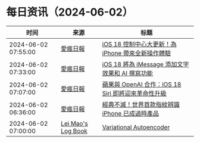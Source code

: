 ﻿# 每日资讯（2024-06-02）

|时间|来源|标题|
|---|---|---|
|2024-06-02 07:55:00|[愛瘋日報](http://www.iphonetaiwan.org/feeds/posts/default)|[iOS 18 控制中心大更新！為 iPhone 帶來全新操作體驗](https://www.iphonetaiwan.org/2024/06/ios-18-control-center.html)|
|2024-06-02 07:33:00|[愛瘋日報](http://www.iphonetaiwan.org/feeds/posts/default)|[iOS 18 將為 iMessage 添加文字效果和 AI 撰寫功能](https://www.iphonetaiwan.org/2024/06/ios18-imessage-text-effects.html)|
|2024-06-02 07:07:00|[愛瘋日報](http://www.iphonetaiwan.org/feeds/posts/default)|[蘋果與 OpenAI 合作：iOS 18 Siri 即將迎來革命性升級](https://www.iphonetaiwan.org/2024/06/apple-openai-siri-future.html)|
|2024-06-02 06:36:00|[愛瘋日報](http://www.iphonetaiwan.org/feeds/posts/default)|[經典不滅！世界首款指紋辨識 iPhone 已成過時產品](https://www.iphonetaiwan.org/2024/06/apple-obsolete-products-update-iphone5s.html)|
|2024-06-02 07:00:00|[Lei Mao's Log Book](https://leimao.github.io/atom.xml)|[Variational Autoencoder](https://leimao.github.io/blog/Variational-Autoencoder/)|
